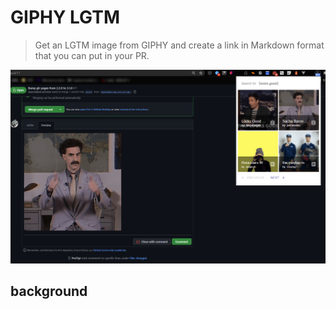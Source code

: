 # GIPHY LGTM

> Get an LGTM image from GIPHY and create a link in Markdown format that you can put in your PR.

![img](docs/images/demo.png)

## background
